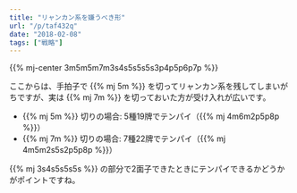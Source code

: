 ```yaml
---
title: "リャンカン系を嫌うべき形"
url: "/p/taf432q"
date: "2018-02-08"
tags: ["戦略"]
---
```


{{% mj-center 3m5m5m7m3s4s5s5s5s3p4p5p6p7p %}}

ここからは、手拍子で {{% mj 5m %}} を切ってリャンカン系を残してしまいがちですが、実は {{% mj 7m %}} を切っておいた方が受け入れが広いです。

- {{% mj 5m %}} 切りの場合: 5種19牌でテンパイ（{{% mj 4m6m2p5p8p %}}）
- {{% mj 7m %}} 切りの場合: 7種22牌でテンパイ（{{% mj 4m5m2s5s2p5p8p %}}）

{{% mj 3s4s5s5s5s %}} の部分で2面子できたときにテンパイできるかどうかがポイントですね。

